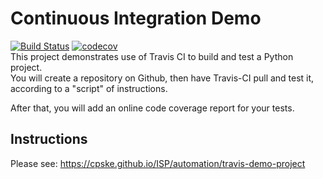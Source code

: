 Continuous Integration Demo
============================

[![Build Status](https://app.travis-ci.com/tboonma/demo-pyci.svg?branch=main)](https://app.travis-ci.com/tboonma/demo-pyci)
[![codecov](https://codecov.io/gh/tboonma/demo-pyci/branch/main/graph/badge.svg?token=K4521O3IAH)](https://codecov.io/gh/tboonma/demo-pyci)    
This project demonstrates use of Travis CI to build and test a Python project.  
You will create a repository on Github, then have Travis-CI pull and test it,
according to a "script" of instructions.

After that, you will add an online code coverage report for your tests.

## Instructions

Please see: https://cpske.github.io/ISP/automation/travis-demo-project

